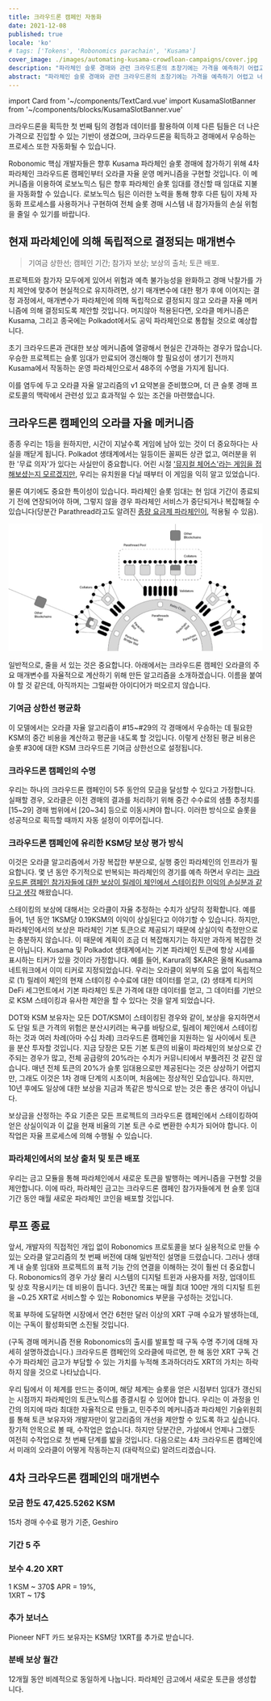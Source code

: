 ```yaml
---
title: 크라우드론 캠페인 자동화
date: 2021-12-08
published: true
locale: 'ko'
# tags: ['Tokens', 'Robonomics parachain', 'Kusama']
cover_image: ./images/automating-kusama-crowdloan-campaigns/cover.jpg
description: "파라체인 슬롯 경매와 관련 크라우드론의 초창기에는 가격을 예측하기 어렵고 너무 비싼 경우가 많아 초기 진입자들에게 불리했습니다. 이러한 단점은 가격이 정해지는 과정에 있는 모든 새로운 시장, 특히 다양한 니즈에 맞춰 여러 제품이 출시되는 파라체인 경매와 같은 시장에선 일반적입니다."
abstract: "파라체인 슬롯 경매와 관련 크라우드론의 초창기에는 가격을 예측하기 어렵고 너무 비싼 경우가 많아 초기 진입자들에게 불리했습니다. 이러한 단점은 가격이 정해지는 과정에 있는 모든 새로운 시장, 특히 다양한 니즈에 맞춰 여러 제품이 출시되는 파라체인 경매와 같은 시장에선 일반적입니다."
---
```

import Card from '~/components/TextCard.vue'
import KusamaSlotBanner from '~/components/blocks/KusamaSlotBanner.vue'

크라우드론을 획득한 첫 번째 팀의 경험과 데이터를 활용하여 이제 다른 팀들은 더 나은 가격으로 진입할 수 있는 기반이 생겼으며, 크라우드론을 획득하고 경매에서 우승하는 프로세스 또한 자동화될 수 있습니다.

Robonomic 핵심 개발자들은 향후 Kusama 파라체인 슬롯 경매에 참가하기 위해 4차 파라체인 크라우드론 캠페인부터 오라클 자율 운영 메커니즘을 구현할 것입니다. 이 메커니즘을 이용하여 로보노믹스 팀은 향후 파라체인 슬롯 임대를 갱신할 때 임대료 지불을 자동화할 수 있습니다. 로보노믹스 팀은 이러한 노력을 통해 향후 다른 팀이 자체 자동화 프로세스를 사용하거나 구현하여 전체 슬롯 경매 시스템 내 참가자들의 손실 위험을 줄일 수 있기를 바랍니다.

## 현재 파라체인에 의해 독립적으로 결정되는 매개변수

> 기여금 상한선; 캠페인 기간; 참가자 보상; 보상의 출처; 토큰 배포.

프로젝트와 참가자 모두에게 있어서 위험과 예측 불가능성을 완화하고 경매 낙찰가를 가치 제안에 맞추어 현실적으로 유지하려면, 상기 매개변수에 대한 평가 후에 이어지는 결정 과정에서, 매개변수가 파라체인에 의해 독립적으로 결정되지 않고 오라클 자율 메커니즘에 의해 결정되도록 제안할 것입니다. 머지않아 적용된다면, 오라클 메커니즘은 Kusama, 그리고 종국에는 Polkadot에서도 공익 파라체인으로 통합될 것으로 예상합니다.

초기 크라우드론과 관대한 보상 메커니즘에 열광해서 현실은 간과하는 경우가 많습니다. 우승한 프로젝트는 슬롯 임대가 만료되어 갱신해야 할 필요성이 생기기 전까지 Kusama에서 작동하는 운영 파라체인으로서 48주의 수명을 가지게 됩니다.

이를 염두에 두고 오라클 자율 알고리즘의 v1 요약본을 준비했으며, 더 큰 슬롯 경매 프로토콜의 맥락에서 관련성 있고 효과적일 수 있는 조건을 마련했습니다.

## 크라우드론 캠페인의 오라클 자율 메커니즘

종종 우리는 1등을 원하지만, 시간이 지날수록 게임에 남아 있는 것이 더 중요하다는 사실을 깨닫게 됩니다. Polkadot 생태계에서는 일등이든 꼴찌든 상관 없고, 여러분을 위한 '무료 의자'가 있다는 사실만이 중요합니다. 어린 시절 ['뮤지컬 체어스'라는 게임을 접해보셨는지 모르겠지만](https://en.wikipedia.org/wiki/Musical_chairs),  우리는 유치원을 다닐 때부터 이 게임을 익히 알고 있었습니다.

물론 여기에도 중요한 특이성이 있습니다. 파라체인 슬롯 임대는 현 임대 기간이 종료되기 전에 연장되어야 하며, 그렇지 않을 경우 파라체인 서비스가 중단되거나 복잡해질 수 있습니다(당분간 Parathread라고도 알려진 [종량 요금제 파라체인이](https://medium.com/polkadot-network/parathreads-pay-as-you-go-parachains-7440d23dde06), 적용될 수 있음).

!["Polkadot ecosystem"](./images/automating-kusama-crowdloan-campaigns/polkadot-ecosystem.jpg)

일반적으로, 줄을 서 있는 것은 중요합니다. 아래에서는 크라우드론 캠페인 오라클의 주요 매개변수를 자율적으로 계산하기 위해 만든 알고리즘을 소개하겠습니다. 이름을 붙여야 할 것 같은데, 아직까지는 그럴싸한 아이디어가 떠오르지 않습니다.

### 기여금 상한선 평균화

이 모델에서는 오라클 자율 알고리즘이 #15~#29의 각 경매에서 우승하는 데 필요한 KSM의 중간 비용을 계산하고 평균을 내도록 할 것입니다. 이렇게 산정된 평균 비용은 슬롯 #30에 대한 KSM 크라우드론 기여금 상한선으로 설정됩니다.		

### 크라우드론 캠페인의 수명

우리는 하나의 크라우드론 캠페인이 5주 동안의 모금을 달성할 수 있다고 가정합니다. 실패할 경우, 오라클은 이전 경매의 결과를 처리하기 위해 중간 수수료의 샘플 추정치를 [15~29] 경매 범위에서 [20~34] 등으로 이동시켜야 합니다. 이러한 방식으로 슬롯을 성공적으로 획득할 때까지 자동 설정이 이루어집니다.

### 크라우드론 캠페인에 유리한 KSM당 보상 평가 방식

이것은 오라클 알고리즘에서 가장 복잡한 부분으로, 실행 중인 파라체인의 인프라가 필요합니다. 몇 년 동안 주기적으로 반복되는 파라체인의 경기를 예측 하면서 우리는 [크라우드론 캠페인 참가자들에 대한 보상이 릴레이 체인에서 스테이킹한 이익의 손실분과 같다고 생각](https://robonomics.network/blog/robonomics-parachain-lease-offering/) 해왔습니다.

스테이킹의 보상에 대해서는 오라클이 자율 추정하는 수치가 상당히 정확합니다. 예를 들어, 1년 동안 1KSM당 0.19KSM의 이익이 상실된다고 이야기할 수 있습니다. 하지만, 파라체인에서의 보상은 파라체인 기본 토큰으로 제공되기 때문에 상실이익 측정만으로는 충분하지 않습니다. 이 때문에 계획이 조금 더 복잡해지기는 하지만 과하게 복잡한 것은 아닙니다. Kusama 및 Polkadot 생태계에서는 기본 파라체인 토큰에 항상 시세를 표시하는 티커가 있을 것이라 가정합니다. 예를 들어, Karura의 $KAR은 올해 Kusama 네트워크에서 이미 티커로 지정되었습니다. 우리는 오라클이 외부의 도움 없이 독립적으로 (1) 릴레이 체인의 현재 스테이킹 수수료에 대한 데이터를 얻고, (2) 생태계 티커의 DeFi 세그먼트에서 기본 파라체인 토큰 가격에 대한 데이터를 얻고, 그 데이터를 기반으로 KSM 스테이킹과 유사한 제안을 할 수 있다는 것을 알게 되었습니다.

DOT와 KSM 보유자는 모든 DOT/KSM이 스테이킹된 경우와 같이, 보상을 유지하면서도 단일 토큰 가격의 위험은 분산시키려는 욕구를 바탕으로, 릴레이 체인에서 스테이킹하는 것과 여러 차례(아마 수십 차례) 크라우드론 캠페인을 지원하는 일 사이에서 토큰을 분산 투자할 것입니다. 지금 당장은 모든 기본 토큰의 비율이 파라체인의 보상으로 간주되는 경우가 많고, 전체 공급량의 20%라는 수치가 커뮤니티에서 부풀려진 것 같진 않습니다. 매년 전체 토큰의 20%가 슬롯 임대용으로만 제공된다는 것은 상상하기 어렵지만, 그래도 이것은 1차 경매 단계의 시초이며, 처음에는 정상적인 모습입니다. 하지만, 10년 후에도 일상에 대한 보상을 지금과 똑같은 방식으로 받는 것은 좋은 생각이 아닙니다.

보상금을 산정하는 주요 기준은 모든 프로젝트의 크라우드론 캠페인에서 스테이킹하여 얻은 상실이익과 이 값을 현재 비율의 기본 토큰 수로 변환한 수치가 되어야 합니다. 이 작업은 자율 프로세스에 의해 수행될 수 있습니다.

### 파라체인에서의 보상 출처 및 토큰 배포

우리는 금고 모듈을 통해 파라체인에서 새로운 토큰을 발행하는 메커니즘을 구현할 것을 제안합니다. 이에 따라, 파라체인 금고는 크라우드론 캠페인 참가자들에게 현 슬롯 임대 기간 동안 매월 새로운 파라체인 코인을 배포할 것입니다.

## 루프 종료

앞서, 개발자의 직접적인 개입 없이 Robonomics 프로토콜을 보다 실용적으로 만들 수 있는 오라클 알고리즘의 첫 번째 버전에 대해 일반적인 설명을 드렸습니다. 그러나 생태계 내 슬롯 임대와 프로젝트의 표적 기능 간의 연결을 이해하는 것이 훨씬 더 중요합니다. Robonomics의 경우 가상 물리 시스템의 디지털 트윈과 사용자를 저장, 업데이트 및 상호 작용시키는 데 비용이 듭니다. 3년간 목표는 매월 최대 100만 개의 디지털 트윈을 ~0.25 XRT로 서비스할 수 있는 Robonomics 부문을 구성하는 것입니다.

목표 부하에 도달하면 시장에서 연간 6천만 달러 이상의 XRT 구매 수요가 발생하는데, 이는 구독이 활성화되면 소진될 것입니다.

(구독 경매 메커니즘 전용 Robonomics의 출시를 발표할 때 구독 수명 주기에 대해 자세히 설명하겠습니다.) 크라우드론 캠페인의 오라클에 따르면, 한 해 동안 XRT 구독 건수가 파라체인 금고가 부담할 수 있는 가치를 누적해 초과하더라도 XRT의 가치는 하락하지 않을 것으로 나타났습니다.

우리 팀에서 이 체계를 만드는 중이며, 해당 체계는 슬롯을 얻은 시점부터 임대가 갱신되는 시점까지 파라체인의 토큰노믹스를 종결시킬 수 있어야 합니다. 우리는 이 과정을 인간의 의지에 따라 최대한 자율적으로 만들고, 민주주의 메커니즘과 파라체인 기술위원회를 통해 토큰 보유자와 개발자만이 알고리즘의 개선을 제안할 수 있도록 하고 싶습니다. 장기적 안목으로 볼 때, 수작업은 없습니다. 하지만 당분간은, 가설에서 언제나 그랬듯 여전히 수작업으로 첫 번째 단계를 밟을 것입니다. 다음으로는 4차 크라우드론 캠페인에서 미래의 오라클이 어떻게 작동하는지 (대략적으로) 알려드리겠습니다.

## 4차 크라우드론 캠페인의 매개변수

<Card>

### 모금 한도 **47,425.5262 KSM**

15차 경매 수수료 평가 기준, Geshiro

</Card>

<Card>

### 기간 **5 주**

</Card>

<Card>

### 보수 **4.20 XRT**

1 KSM ~ 370$ APR = 19%,<br/>1XRT ~ 17$

</Card>

<Card>

### 추가 보너스

Pioneer NFT 카드 보유자는 KSM당 1XRT를 추가로 받습니다.

</Card>

<Card>

### 분배 보상 **월간**

12개월 동안 비례적으로 동일하게 나눕니다. 파라체인 금고에서 새로운 토큰을 생성합니다.

</Card>

<KusamaSlotBanner />

